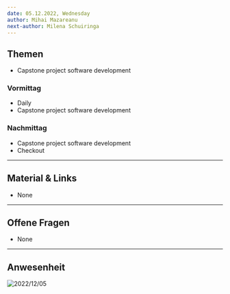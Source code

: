 ```yaml
---
date: 05.12.2022, Wednesday
author: Mihai Mazareanu
next-author: Milena Schuiringa
---
```


## Themen

- Capstone project software development

### Vormittag

- Daily
- Capstone project software development

### Nachmittag

- Capstone project software development
- Checkout

---

## Material & Links

- None

---

## Offene Fragen

- None

---

## Anwesenheit

![2022/12/05](../images/2022-12-05.png)
